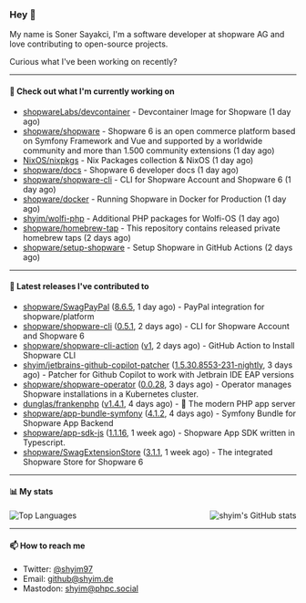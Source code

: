 ### Hey 👋

My name is Soner Sayakci, I'm a software developer at shopware AG and love contributing to open-source projects.

Curious what I've been working on recently?

---

#### 👷 Check out what I'm currently working on

- [shopwareLabs/devcontainer](https://github.com/shopwareLabs/devcontainer) - Devcontainer Image for Shopware (1 day ago)
- [shopware/shopware](https://github.com/shopware/shopware) - Shopware 6 is an open commerce platform based on Symfony Framework and Vue and supported by a worldwide community and more than 1.500 community extensions (1 day ago)
- [NixOS/nixpkgs](https://github.com/NixOS/nixpkgs) - Nix Packages collection &amp; NixOS (1 day ago)
- [shopware/docs](https://github.com/shopware/docs) - Shopware 6 developer docs (1 day ago)
- [shopware/shopware-cli](https://github.com/shopware/shopware-cli) - CLI for Shopware Account and Shopware 6 (1 day ago)
- [shopware/docker](https://github.com/shopware/docker) - Running Shopware in Docker for Production (1 day ago)
- [shyim/wolfi-php](https://github.com/shyim/wolfi-php) - Additional PHP packages for Wolfi-OS (1 day ago)
- [shopware/homebrew-tap](https://github.com/shopware/homebrew-tap) - This repository contains released private homebrew taps (2 days ago)
- [shopware/setup-shopware](https://github.com/shopware/setup-shopware) - Setup Shopware in GitHub Actions (2 days ago)

---

#### 🔭 Latest releases I've contributed to

- [shopware/SwagPayPal](https://github.com/shopware/SwagPayPal) ([8.6.5](https://github.com/shopware/SwagPayPal/releases/tag/8.6.5), 1 day ago) - PayPal integration for shopware/platform
- [shopware/shopware-cli](https://github.com/shopware/shopware-cli) ([0.5.1](https://github.com/shopware/shopware-cli/releases/tag/0.5.1), 2 days ago) - CLI for Shopware Account and Shopware 6
- [shopware/shopware-cli-action](https://github.com/shopware/shopware-cli-action) ([v1](https://github.com/shopware/shopware-cli-action/releases/tag/v1), 2 days ago) - GitHub Action to Install Shopware CLI
- [shyim/jetbrains-github-copilot-patcher](https://github.com/shyim/jetbrains-github-copilot-patcher) ([1.5.30.8553-231-nightly](https://github.com/shyim/jetbrains-github-copilot-patcher/releases/tag/1.5.30.8553-231-nightly), 3 days ago) - Patcher for Github Copilot to work with Jetbrain IDE EAP versions
- [shopware/shopware-operator](https://github.com/shopware/shopware-operator) ([0.0.28](https://github.com/shopware/shopware-operator/releases/tag/0.0.28), 3 days ago) - Operator manages Shopware installations in a Kubernetes cluster.
- [dunglas/frankenphp](https://github.com/dunglas/frankenphp) ([v1.4.1](https://github.com/dunglas/frankenphp/releases/tag/v1.4.1), 4 days ago) - 🧟 The modern PHP app server
- [shopware/app-bundle-symfony](https://github.com/shopware/app-bundle-symfony) ([4.1.2](https://github.com/shopware/app-bundle-symfony/releases/tag/4.1.2), 4 days ago) - Symfony Bundle for Shopware App Backend
- [shopware/app-sdk-js](https://github.com/shopware/app-sdk-js) ([1.1.16](https://github.com/shopware/app-sdk-js/releases/tag/1.1.16), 1 week ago) - Shopware App SDK written in Typescript.
- [shopware/SwagExtensionStore](https://github.com/shopware/SwagExtensionStore) ([3.1.1](https://github.com/shopware/SwagExtensionStore/releases/tag/3.1.1), 1 week ago) - The integrated Shopware Store for Shopware 6

---

#### 📊 My stats

<img align="right" alt="shyim's GitHub stats" src="https://github-readme-stats.vercel.app/api?username=shyim&count_private=1&show_icons=true&" />

![Top Languages](https://github-readme-stats.vercel.app/api/top-langs/?username=shyim)

---

#### 📫 How to reach me

- Twitter: [@shyim97](https://twitter.com/shyim97)
- Email: [github@shyim.de](mailto://github@shyim.de)
- Mastodon: <a rel="me" href="https://phpc.social/@shyim">shyim@phpc.social</a>
